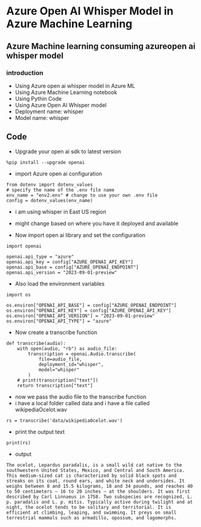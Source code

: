 # Azure Open AI Whisper Model in Azure Machine Learning

## Azure Machine learning consuming azureopen ai whisper model

### introduction

- Using Azure open ai whisper model in Azure ML
- Using Azure Machine Learning notebook
- Using Pythin Code
- Using Azure Open AI Whisper model
- Deployment name: whisper
- Model name: whisper

## Code

- Upgrade your open ai sdk to latest version

```
%pip install --upgrade openai
```

- import Azure open ai configuration

```
from dotenv import dotenv_values
# specify the name of the .env file name 
env_name = "env2.env" # change to use your own .env file
config = dotenv_values(env_name)
```

- i am using whisper in East US region
- might change based on where you have it deployed and available

- Now import open ai library and set the configuration

```
import openai

openai.api_type = "azure"
openai.api_key = config["AZURE_OPENAI_API_KEY"]
openai.api_base = config["AZURE_OPENAI_ENDPOINT"]
openai.api_version = "2023-09-01-preview"
```

- Also load the environment variables

```
import os

os.environ["OPENAI_API_BASE"] = config["AZURE_OPENAI_ENDPOINT"]
os.environ["OPENAI_API_KEY"] = config["AZURE_OPENAI_API_KEY"]
os.environ["OPENAI_API_VERSION"] = "2023-09-01-preview"
os.environ["OPENAI_API_TYPE"] = "azure"
```

- Now create a transcribe function

```
def transcribe(audio):
    with open(audio, "rb") as audio_file:
        transcription = openai.Audio.transcribe(
            file=audio_file,
            deployment_id="whisper",
            model="whisper"
        )
    # print(transcription["text"])
    return transcription["text"]
```

- now we pass the audio file to the transcribe function
- i have a local folder called data and i have a file called wikipediaOcelot.wav

```
rs = transcribe('data/wikipediaOcelot.wav')
```

- print the output text

```
print(rs)
```

- output

```
The ocelot, Lepardus paradalis, is a small wild cat native to the southwestern United States, Mexico, and Central and South America. This medium-sized cat is characterized by solid black spots and streaks on its coat, round ears, and white neck and undersides. It weighs between 8 and 15.5 kilograms, 18 and 34 pounds, and reaches 40 to 50 centimeters – 16 to 20 inches – at the shoulders. It was first described by Carl Linnaeus in 1758. Two subspecies are recognized, L. p. paradalis and L. p. mitis. Typically active during twilight and at night, the ocelot tends to be solitary and territorial. It is efficient at climbing, leaping, and swimming. It preys on small terrestrial mammals such as armadillo, opossum, and lagomorphs.
```